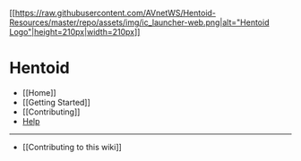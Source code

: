 [[[https://raw.githubusercontent.com/AVnetWS/Hentoid-Resources/master/repo/assets/img/ic_launcher-web.png|alt="Hentoid Logo"|height=210px|width=210px]]](https://github.com/AVnetWS/Hentoid)

Hentoid
===============

- [[Home]]
- [[Getting Started]]
- [[Contributing]]
- [Help](https://discord.gg/0yFzSPtXehJmFqOM)

***

* [[Contributing to this wiki]]
